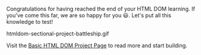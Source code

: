 Congratulations for having reached the end of
your HTML DOM learning. If you've come this far, we are
so happy for you 😃. Let's put all this knowledge
to test!

<image>htmldom-sectional-project-battleship.gif</image>

Visit the [Basic HTML DOM Project Page](https://courses.bigbinaryacademy.com/projects/battleship-game/) to read more and start building.